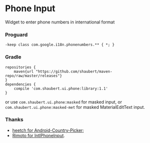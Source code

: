# Phone Input
Widget to enter phone numbers in international format

### Proguard

`-keep class com.google.i18n.phonenumbers.** { *; }`

### Gradle
    
    repositories {
        maven{url "https://github.com/shaubert/maven-repo/raw/master/releases"}
    }
    dependencies {
        compile 'com.shaubert.ui.phone:library:1.1'
    }

or use `com.shaubert.ui.phone:masked` for masked input, or `com.shaubert.ui.phone:masked-met` for masked MaterialEditText input.

### Thanks
 * [heetch for Android-Country-Picker](https://github.com/heetch/Android-country-picker);
 * [Rimoto for IntlPhoneInput](https://github.com/Rimoto/IntlPhoneInput).
